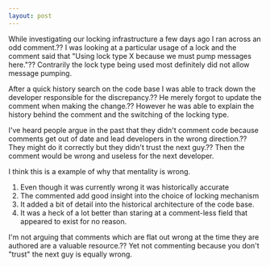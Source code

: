 ```yaml
---
layout: post
---
```

While investigating our locking infrastructure a few days ago I ran across an
odd comment.?? I was looking at a particular usage of a lock and the comment
said that "Using lock type X because we must pump messages here."?? Contrarily
the lock type being used most definitely did not allow message pumping.

After a quick history search on the code base I was able to track down the
developer responsible for the discrepancy.?? He merely forgot to update the
comment when making the change.?? However he was able to explain the history
behind the comment and the switching of the locking type.

I've heard people argue in the past that they didn't comment code because
comments get out of date and lead developers in the wrong direction.?? They
might do it correctly but they didn't trust the next guy.?? Then the comment
would be wrong and useless for the next developer.

I think this is a example of why that mentality is wrong.

  1. Even though it was currently wrong it was historically accurate
  2. The commented add good insight into the choice of locking mechanism
  3. It added a bit of detail into the historical architecture of the code base.
  4. It was a heck of a lot better than staring at a comment-less field that appeared to exist for no reason.

I'm not arguing that comments which are flat out wrong at the time they are
authored are a valuable resource.?? Yet not commenting because you don't
"trust" the next guy is equally wrong.

